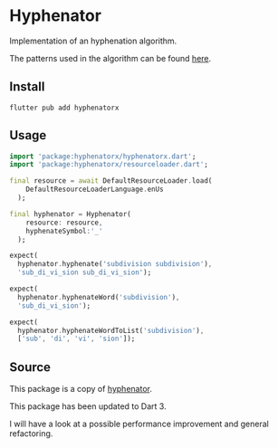 # Hyphenator

Implementation of an hyphenation algorithm.

The patterns used in the algorithm can be found [here](https://tug.org/tex-hyphen/).

## Install

`flutter pub add hyphenatorx`

## Usage

```dart 
import 'package:hyphenatorx/hyphenatorx.dart';
import 'package:hyphenatorx/resourceloader.dart';

final resource = await DefaultResourceLoader.load(
    DefaultResourceLoaderLanguage.enUs
  );

final hyphenator = Hyphenator(
    resource: resource,
    hyphenateSymbol:'_'
  );

expect(
  hyphenator.hyphenate('subdivision subdivision'), 
  'sub_di_vi_sion sub_di_vi_sion');

expect(
  hyphenator.hyphenateWord('subdivision'),
  'sub_di_vi_sion');

expect(
  hyphenator.hyphenateWordToList('subdivision'),
  ['sub', 'di', 'vi', 'sion']);
```

## Source

This package is a copy of [hyphenator](https://pub.dev/packages/hyphenator).

This package has been updated to Dart 3.

I will have a look at a possible performance improvement and general refactoring.